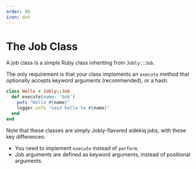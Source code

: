 ```yaml
---
order: 90
icon: dot
---
```


# The Job Class

A job class is a simple Ruby class inheriting from `Jobly::Job`.

The only requirement is that your class implements an `execute` method that optionally accepts keyword arguments (recommended), or a hash.

```ruby Example
class Hello < Jobly::Job
  def execute(name: 'bob')
    puts "Hello #{name}"
    logger.info "said hello to #{name}"
  end
end
```

Note that these classes are simply Jobly-flavored sidekiq jobs, with these key differences:

- You need to implement `execute` instead of `perform`.
- Job arguments are defined as keyword arguments, instead of positional arguments.
